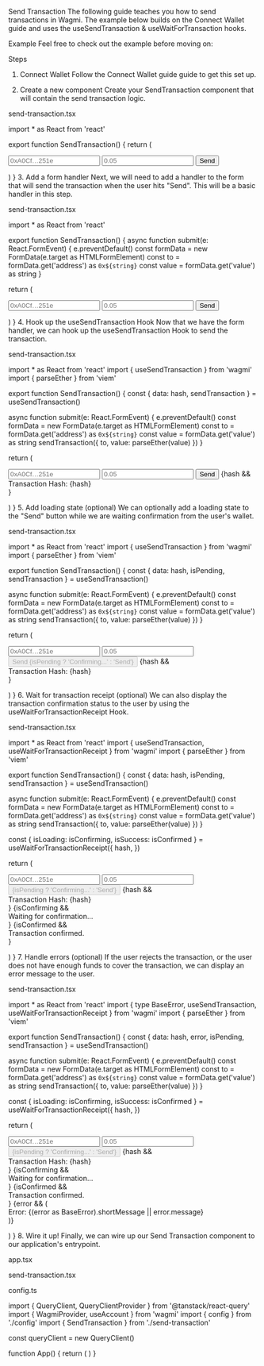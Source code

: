 Send Transaction
The following guide teaches you how to send transactions in Wagmi. The example below builds on the Connect Wallet guide and uses the useSendTransaction & useWaitForTransaction hooks.

Example
Feel free to check out the example before moving on:


Steps
1. Connect Wallet
Follow the Connect Wallet guide guide to get this set up.

2. Create a new component
Create your SendTransaction component that will contain the send transaction logic.


send-transaction.tsx

import * as React from 'react'
 
export function SendTransaction() {
  return (
    <form>
      <input name="address" placeholder="0xA0Cf…251e" required />
      <input name="value" placeholder="0.05" required />
      <button type="submit">Send</button>
    </form>
  )
}
3. Add a form handler
Next, we will need to add a handler to the form that will send the transaction when the user hits "Send". This will be a basic handler in this step.


send-transaction.tsx

import * as React from 'react'
 
export function SendTransaction() {
  async function submit(e: React.FormEvent<HTMLFormElement>) {
    e.preventDefault()
    const formData = new FormData(e.target as HTMLFormElement)
    const to = formData.get('address') as `0x${string}`
    const value = formData.get('value') as string
  }

  return (
    <form>
    <form onSubmit={submit}>
      <input name="address" placeholder="0xA0Cf…251e" required />
      <input name="value" placeholder="0.05" required />
      <button type="submit">Send</button>
    </form>
  )
}
4. Hook up the useSendTransaction Hook
Now that we have the form handler, we can hook up the useSendTransaction Hook to send the transaction.


send-transaction.tsx

import * as React from 'react'
import { useSendTransaction } from 'wagmi'
import { parseEther } from 'viem'
 
export function SendTransaction() {
  const { data: hash, sendTransaction } = useSendTransaction()

  async function submit(e: React.FormEvent<HTMLFormElement>) { 
    e.preventDefault() 
    const formData = new FormData(e.target as HTMLFormElement) 
    const to = formData.get('address') as `0x${string}` 
    const value = formData.get('value') as string 
    sendTransaction({ to, value: parseEther(value) })
  } 

  return (
    <form onSubmit={submit}>
      <input name="address" placeholder="0xA0Cf…251e" required />
      <input name="value" placeholder="0.05" required />
      <button type="submit">Send</button>
      {hash && <div>Transaction Hash: {hash}</div>}
    </form>
  )
}
5. Add loading state (optional)
We can optionally add a loading state to the "Send" button while we are waiting confirmation from the user's wallet.


send-transaction.tsx

import * as React from 'react'
import { useSendTransaction } from 'wagmi' 
import { parseEther } from 'viem' 
 
export function SendTransaction() {
  const { 
    data: hash, 
    isPending,
    sendTransaction 
  } = useSendTransaction() 

  async function submit(e: React.FormEvent<HTMLFormElement>) { 
    e.preventDefault() 
    const formData = new FormData(e.target as HTMLFormElement) 
    const to = formData.get('address') as `0x${string}` 
    const value = formData.get('value') as string 
    sendTransaction({ to, value: parseEther(value) }) 
  } 

  return (
    <form onSubmit={submit}>
      <input name="address" placeholder="0xA0Cf…251e" required />
      <input name="value" placeholder="0.05" required />
      <button 
        disabled={isPending}
        type="submit"
      >
        Send
        {isPending ? 'Confirming...' : 'Send'}
      </button>
      {hash && <div>Transaction Hash: {hash}</div>} 
    </form>
  )
}
6. Wait for transaction receipt (optional)
We can also display the transaction confirmation status to the user by using the useWaitForTransactionReceipt Hook.


send-transaction.tsx

import * as React from 'react'
import { 
  useSendTransaction, 
  useWaitForTransactionReceipt
} from 'wagmi' 
import { parseEther } from 'viem' 
 
export function SendTransaction() {
  const { 
    data: hash, 
    isPending, 
    sendTransaction 
  } = useSendTransaction() 

  async function submit(e: React.FormEvent<HTMLFormElement>) { 
    e.preventDefault() 
    const formData = new FormData(e.target as HTMLFormElement) 
    const to = formData.get('address') as `0x${string}` 
    const value = formData.get('value') as string 
    sendTransaction({ to, value: parseEther(value) }) 
  } 

  const { isLoading: isConfirming, isSuccess: isConfirmed } =
    useWaitForTransactionReceipt({
      hash,
    })

  return (
    <form onSubmit={submit}>
      <input name="address" placeholder="0xA0Cf…251e" required />
      <input name="value" placeholder="0.05" required />
      <button 
        disabled={isPending} 
        type="submit"
      >
        {isPending ? 'Confirming...' : 'Send'} 
      </button>
      {hash && <div>Transaction Hash: {hash}</div>} 
      {isConfirming && <div>Waiting for confirmation...</div>}
      {isConfirmed && <div>Transaction confirmed.</div>}
    </form>
  )
}
7. Handle errors (optional)
If the user rejects the transaction, or the user does not have enough funds to cover the transaction, we can display an error message to the user.


send-transaction.tsx

import * as React from 'react'
import { 
  type BaseError,
  useSendTransaction, 
  useWaitForTransactionReceipt 
} from 'wagmi' 
import { parseEther } from 'viem' 
 
export function SendTransaction() {
  const { 
    data: hash,
    error,
    isPending, 
    sendTransaction 
  } = useSendTransaction() 

  async function submit(e: React.FormEvent<HTMLFormElement>) { 
    e.preventDefault() 
    const formData = new FormData(e.target as HTMLFormElement) 
    const to = formData.get('address') as `0x${string}` 
    const value = formData.get('value') as string 
    sendTransaction({ to, value: parseEther(value) }) 
  } 

  const { isLoading: isConfirming, isSuccess: isConfirmed } = 
    useWaitForTransactionReceipt({ 
      hash, 
    }) 

  return (
    <form onSubmit={submit}>
      <input name="address" placeholder="0xA0Cf…251e" required />
      <input name="value" placeholder="0.05" required />
      <button 
        disabled={isPending} 
        type="submit"
      >
        {isPending ? 'Confirming...' : 'Send'} 
      </button>
      {hash && <div>Transaction Hash: {hash}</div>} 
      {isConfirming && <div>Waiting for confirmation...</div>} 
      {isConfirmed && <div>Transaction confirmed.</div>} 
      {error && (
        <div>Error: {(error as BaseError).shortMessage || error.message}</div>
      )}
    </form>
  )
}
8. Wire it up!
Finally, we can wire up our Send Transaction component to our application's entrypoint.


app.tsx

send-transaction.tsx

config.ts

import { QueryClient, QueryClientProvider } from '@tanstack/react-query'
import { WagmiProvider, useAccount } from 'wagmi'
import { config } from './config'
import { SendTransaction } from './send-transaction'

const queryClient = new QueryClient()

function App() {
  return (
    <WagmiProvider config={config}>
      <QueryClientProvider client={queryClient}> 
        <SendTransaction />
      </QueryClientProvider> 
    </WagmiProvider>
  )
}
